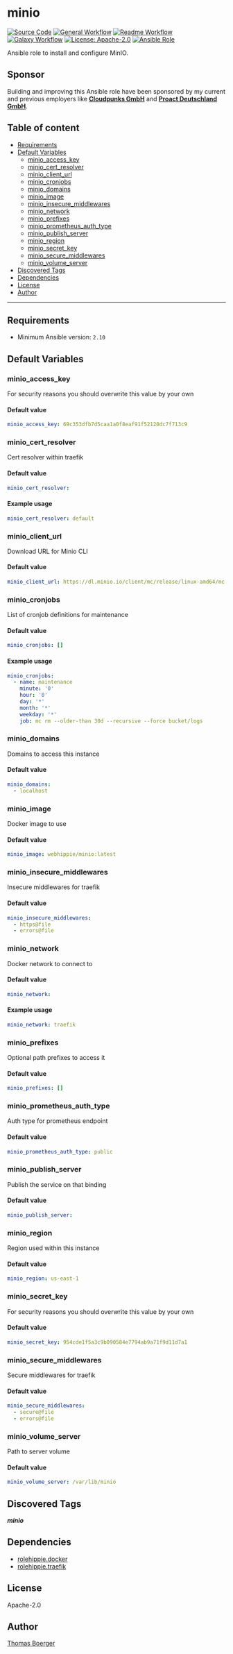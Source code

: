 # minio

[![Source Code](https://img.shields.io/badge/github-source%20code-blue?logo=github&amp;logoColor=white)](https://github.com/rolehippie/minio)
[![General Workflow](https://github.com/rolehippie/minio/actions/workflows/general.yml/badge.svg)](https://github.com/rolehippie/minio/actions/workflows/general.yml)
[![Readme Workflow](https://github.com/rolehippie/minio/actions/workflows/readme.yml/badge.svg)](https://github.com/rolehippie/minio/actions/workflows/readme.yml)
[![Galaxy Workflow](https://github.com/rolehippie/minio/actions/workflows/galaxy.yml/badge.svg)](https://github.com/rolehippie/minio/actions/workflows/galaxy.yml)
[![License: Apache-2.0](https://img.shields.io/github/license/rolehippie/minio)](https://github.com/rolehippie/minio/blob/master/LICENSE)
[![Ansible Role](https://img.shields.io/badge/role-rolehippie.minio-blue)](https://galaxy.ansible.com/rolehippie/minio)

Ansible role to install and configure MinIO.

## Sponsor

Building and improving this Ansible role have been sponsored by my current and previous employers like **[Cloudpunks GmbH](https://cloudpunks.de)** and **[Proact Deutschland GmbH](https://www.proact.eu)**.

## Table of content

- [Requirements](#requirements)
- [Default Variables](#default-variables)
  - [minio_access_key](#minio_access_key)
  - [minio_cert_resolver](#minio_cert_resolver)
  - [minio_client_url](#minio_client_url)
  - [minio_cronjobs](#minio_cronjobs)
  - [minio_domains](#minio_domains)
  - [minio_image](#minio_image)
  - [minio_insecure_middlewares](#minio_insecure_middlewares)
  - [minio_network](#minio_network)
  - [minio_prefixes](#minio_prefixes)
  - [minio_prometheus_auth_type](#minio_prometheus_auth_type)
  - [minio_publish_server](#minio_publish_server)
  - [minio_region](#minio_region)
  - [minio_secret_key](#minio_secret_key)
  - [minio_secure_middlewares](#minio_secure_middlewares)
  - [minio_volume_server](#minio_volume_server)
- [Discovered Tags](#discovered-tags)
- [Dependencies](#dependencies)
- [License](#license)
- [Author](#author)

---

## Requirements

- Minimum Ansible version: `2.10`


## Default Variables

### minio_access_key

For security reasons you should overwrite this value by your own

#### Default value

```YAML
minio_access_key: 69c353dfb7d5caa1a0f8eaf91f52120dc7f713c9
```

### minio_cert_resolver

Cert resolver within traefik

#### Default value

```YAML
minio_cert_resolver:
```

#### Example usage

```YAML
minio_cert_resolver: default
```

### minio_client_url

Download URL for Minio CLI

#### Default value

```YAML
minio_client_url: https://dl.minio.io/client/mc/release/linux-amd64/mc
```

### minio_cronjobs

List of cronjob definitions for maintenance

#### Default value

```YAML
minio_cronjobs: []
```

#### Example usage

```YAML
minio_cronjobs:
  - name: maintenance
    minute: '0'
    hour: '0'
    day: '*'
    month: '*'
    weekday: '*'
    job: mc rm --older-than 30d --recursive --force bucket/logs
```

### minio_domains

Domains to access this instance

#### Default value

```YAML
minio_domains:
  - localhost
```

### minio_image

Docker image to use

#### Default value

```YAML
minio_image: webhippie/minio:latest
```

### minio_insecure_middlewares

Insecure middlewares for traefik

#### Default value

```YAML
minio_insecure_middlewares:
  - https@file
  - errors@file
```

### minio_network

Docker network to connect to

#### Default value

```YAML
minio_network:
```

#### Example usage

```YAML
minio_network: traefik
```

### minio_prefixes

Optional path prefixes to access it

#### Default value

```YAML
minio_prefixes: []
```

### minio_prometheus_auth_type

Auth type for prometheus endpoint

#### Default value

```YAML
minio_prometheus_auth_type: public
```

### minio_publish_server

Publish the service on that binding

#### Default value

```YAML
minio_publish_server:
```

### minio_region

Region used within this instance

#### Default value

```YAML
minio_region: us-east-1
```

### minio_secret_key

For security reasons you should overwrite this value by your own

#### Default value

```YAML
minio_secret_key: 954cde1f5a3c9b090584e7794ab9a71f9d11d7a1
```

### minio_secure_middlewares

Secure middlewares for traefik

#### Default value

```YAML
minio_secure_middlewares:
  - secure@file
  - errors@file
```

### minio_volume_server

Path to server volume

#### Default value

```YAML
minio_volume_server: /var/lib/minio
```

## Discovered Tags

**_minio_**


## Dependencies

- [rolehippie.docker](https://github.com/rolehippie/docker)
- [rolehippie.traefik](https://github.com/rolehippie/traefik)

## License

Apache-2.0

## Author

[Thomas Boerger](https://github.com/tboerger)
